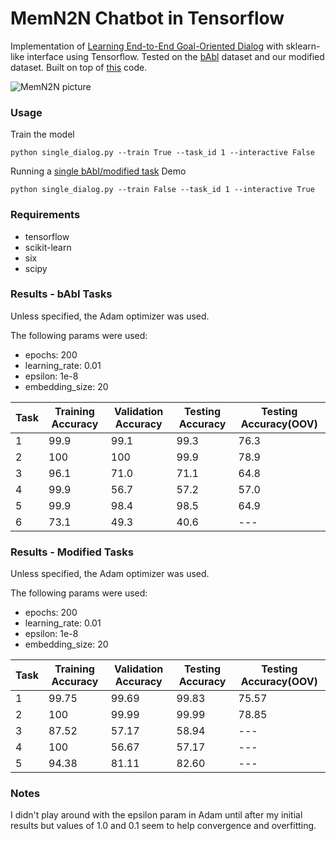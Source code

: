 # MemN2N Chatbot in Tensorflow

Implementation of [Learning End-to-End Goal-Oriented Dialog](https://arxiv.org/abs/1605.07683) with sklearn-like interface using Tensorflow. Tested on the [bAbl](https://research.facebook.com/research/babi/) dataset and our modified dataset. Built on top of [this](https://github.com/vyraun/chatbot-MemN2N-tensorflow) code.

![MemN2N picture](https://www.dropbox.com/s/3rdwfxt80v45uqm/Screenshot%202015-11-19%2000.57.27.png?dl=1)

### Usage

Train the model

```
python single_dialog.py --train True --task_id 1 --interactive False
```

Running a [single bAbI/modified task](./single_dialog.py) Demo

```
python single_dialog.py --train False --task_id 1 --interactive True
```

### Requirements

* tensorflow
* scikit-learn
* six
* scipy

### Results - bAbI Tasks

Unless specified, the Adam optimizer was used.

The following params were used:
* epochs: 200
* learning_rate: 0.01
* epsilon: 1e-8
* embedding_size: 20

Task  |  Training Accuracy  |  Validation Accuracy  |  Testing Accuracy	 |  Testing Accuracy(OOV)
------|---------------------|-----------------------|--------------------|-----------------------
1     |  99.9	            |  99.1		            |  99.3				 |	76.3
2     |  100                |  100		            |  99.9				 |	78.9
3     |  96.1               |  71.0		            |  71.1				 |	64.8
4     |  99.9               |  56.7		            |  57.2				 |	57.0
5     |  99.9               |  98.4		            |  98.5				 |	64.9
6     |  73.1               |  49.3		            |  40.6				 |	---

### Results - Modified Tasks

Unless specified, the Adam optimizer was used.

The following params were used:
* epochs: 200
* learning_rate: 0.01
* epsilon: 1e-8
* embedding_size: 20

Task  |  Training Accuracy  |  Validation Accuracy  |  Testing Accuracy	 |  Testing Accuracy(OOV)
------|---------------------|-----------------------|--------------------|-----------------------
1	  |  99.75				|  99.69				|  99.83  			 |  75.57
2	  |  100				|  99.99				|  99.99			 |  78.85
3     |  87.52				|  57.17				|  58.94			 |  ---
4	  |  100				|  56.67				|  57.17			 |  ---
5	  |  94.38				|  81.11				|  82.60			 |  ---

### Notes

I didn't play around with the epsilon param in Adam until after my initial results but values of 1.0 and 0.1 seem to help convergence and overfitting.
